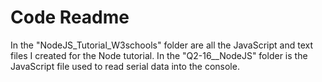 # Code Readme

In the "NodeJS_Tutorial_W3schools" folder are all the JavaScript and text files I created for the Node tutorial. In the "Q2-16__NodeJS" folder is the JavaScript file used to read serial data into the console.
